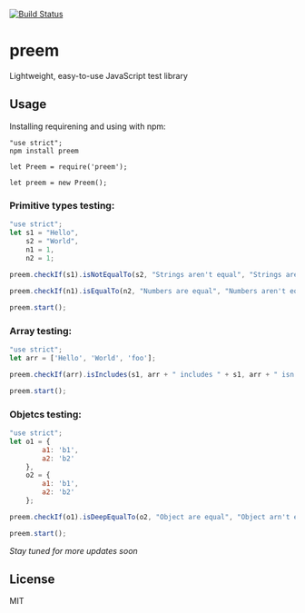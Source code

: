 [![Build Status](http://circleci-badges-max.herokuapp.com/img/shaikezam/preem/master?token=:circle-ci-token)](https://circleci.com/gh/shaikezam/preem/tree/master)

# preem

Lightweight, easy-to-use JavaScript test library

## Usage

Installing requirening and using with npm:

```
"use strict";
npm install preem
    
let Preem = require('preem');

let preem = new Preem();
```

### Primitive types testing:

```javascript
"use strict";
let s1 = "Hello",
    s2 = "World",
    n1 = 1,
    n2 = 1;
            
preem.checkIf(s1).isNotEqualTo(s2, "Strings aren't equal", "Strings are equal"); // Strings aren't equal

preem.checkIf(n1).isEqualTo(n2, "Numbers are equal", "Numbers aren't equal"); // Numbers are equal

preem.start();
```
### Array testing:

```javascript
"use strict";
let arr = ['Hello', 'World', 'foo'];

preem.checkIf(arr).isIncludes(s1, arr + " includes " + s1, arr + " isn't includes " + s1); // Hello,World,foo includes Hello 

preem.start();
```
    
### Objetcs testing:

```javascript
"use strict";
let o1 = {
        a1: 'b1',
        a2: 'b2'
    },
    o2 = {
        a1: 'b1',
        a2: 'b2'
    };

preem.checkIf(o1).isDeepEqualTo(o2, "Object are equal", "Object arn't equal"); // Object are equal 

preem.start();
```

*Stay tuned for more updates soon*

## License

MIT
